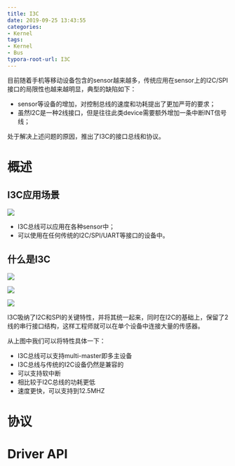 ```yaml
---
title: I3C
date: 2019-09-25 13:43:55
categories:
- Kernel
tags:
- Kernel
- Bus
typora-root-url: I3C
---
```


目前随着手机等移动设备包含的sensor越来越多，传统应用在sensor上的I2C/SPI接口的局限性也越来越明显，典型的缺陷如下：

- sensor等设备的增加，对控制总线的速度和功耗提出了更加严苛的要求；
- 虽然I2C是一种2线接口，但是往往此类device需要额外增加一条中断INT信号线；

处于解决上述问题的原因，推出了I3C的接口总线和协议。

# 概述

## I3C应用场景

![](/1-1.png)

- I3C总线可以应用在各种sensor中；
- 可以使用在任何传统的I2C/SPI/UART等接口的设备中。

## 什么是I3C

![](/1-2.png)

![](/1-3.png)

![](/1-4.png)

I3C吸纳了I2C和SPI的关键特性，并将其统一起来，同时在I2C的基础上，保留了2线的串行接口结构，这样工程师就可以在单个设备中连接大量的传感器。

从上图中我们可以将特性具体一下：

- I3C总线可以支持multi-master即多主设备
- I3C总线与传统的I2C设备仍然是兼容的
- 可以支持软中断
- 相比较于I2C总线的功耗更低
- 速度更快，可以支持到12.5MHZ

# 协议

# Driver API